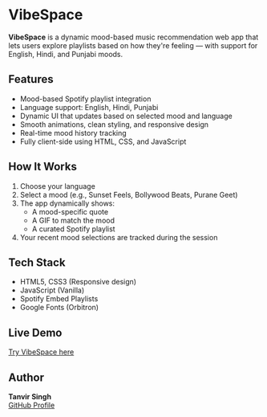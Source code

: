 # VibeSpace

**VibeSpace** is a dynamic mood-based music recommendation web app that lets users explore playlists based on how they're feeling — with support for English, Hindi, and Punjabi moods.

## Features

- Mood-based Spotify playlist integration
- Language support: English, Hindi, Punjabi
- Dynamic UI that updates based on selected mood and language
- Smooth animations, clean styling, and responsive design
- Real-time mood history tracking
- Fully client-side using HTML, CSS, and JavaScript

## How It Works

1. Choose your language
2. Select a mood (e.g., Sunset Feels, Bollywood Beats, Purane Geet)
3. The app dynamically shows:
   - A mood-specific quote
   - A GIF to match the mood
   - A curated Spotify playlist
4. Your recent mood selections are tracked during the session

## Tech Stack

- HTML5, CSS3 (Responsive design)
- JavaScript (Vanilla)
- Spotify Embed Playlists
- Google Fonts (Orbitron)

## Live Demo

[Try VibeSpace here](https://tanvir101011.github.io/Vibespace/)

## Author

**Tanvir Singh**  
[GitHub Profile](https://github.com/Tanvir101011)

